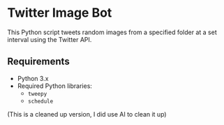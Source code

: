 # Twitter Image Bot

This Python script tweets random images from a specified folder at a set interval using the Twitter API.

## Requirements

- Python 3.x
- Required Python libraries:
  - `tweepy`
  - `schedule`

(This is a cleaned up version, I did use AI to clean it up)
